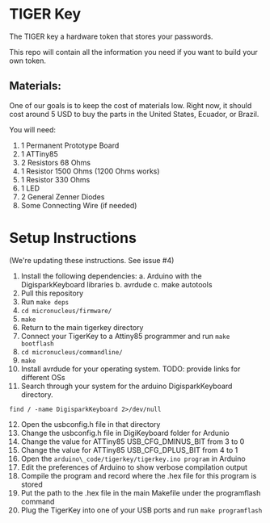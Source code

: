 # TIGER Key

The TIGER key a hardware token that stores your passwords.

This repo will contain all the information you need if you want to build your
own token.

## Materials:

One of our goals is to keep the cost of materials low. Right now, it should cost
around 5 USD to buy the parts in the United States, Ecuador, or Brazil.

You will need:

1. 1 Permanent Prototype Board
1. 1 ATTiny85
1. 2 Resistors  68 Ohms
1. 1 Resistor 1500 Ohms (1200 Ohms works)
1. 1 Resistor  330 Ohms
1. 1 LED
1. 2 General Zenner Diodes
1. Some Connecting Wire (if needed)

# Setup Instructions

(We're updating these instructions. See issue #4)

1. Install the following dependencies:
    a. Arduino with the DigisparkKeyboard libraries
    b. avrdude
    c. make autotools
2. Pull this repository
3. Run `make deps`
4. `cd micronucleus/firmware/`
5. `make`
6. Return to the main tigerkey directory
7. Connect your TigerKey to a Attiny85 programmer and run `make bootflash`
8. `cd micronucleus/commandline/`
9. `make`
10. Install avrdude for your operating system. TODO: provide links for different OSs
11. Search through your system for the arduino DigisparkKeyboard directory.
```
find / -name DigisparkKeyboard 2>/dev/null
```
12. Open the usbconfig.h file in that directory
13. Change the usbconfig.h file in DigiKeyboard folder for Ardunio
14. Change the value for ATTiny85 USB\_CFG\_DMINUS\_BIT from 3 to 0
15. Change the value for ATTiny85 USB\_CFG\_DPLUS\_BIT from 4 to 1
16. Open the `arduino\_code/tigerkey/tigerkey.ino program` in Arduino
17. Edit the preferences of Arduino to show verbose compilation output
18. Compile the program and record where the .hex file for this program is stored
19. Put the path to the .hex file in the main Makefile under the programflash command
20. Plug the TigerKey into one of your USB ports and run `make programflash`
